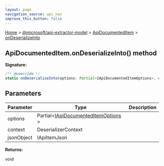 ```yaml
---
layout: page
navigation_source: api_nav
improve_this_button: false
---
```



[Home](./index.md) &gt; [@microsoft/api-extractor-model](./api-extractor-model.md) &gt; [ApiDocumentedItem](./api-extractor-model.apidocumenteditem.md) &gt; [onDeserializeInto](./api-extractor-model.apidocumenteditem.ondeserializeinto.md)

## ApiDocumentedItem.onDeserializeInto() method


<b>Signature:</b>

```typescript
/** @override */
static onDeserializeInto(options: Partial<IApiDocumentedItemOptions>, context: DeserializerContext, jsonObject: IApiItemJson): void;
```

## Parameters

|  Parameter | Type | Description |
|  --- | --- | --- |
|  options | Partial&lt;[IApiDocumentedItemOptions](./api-extractor-model.iapidocumenteditemoptions.md) &gt; |  |
|  context | DeserializerContext |  |
|  jsonObject | IApiItemJson |  |

<b>Returns:</b>

void
